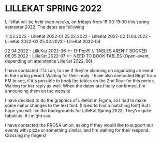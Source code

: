 # LILLEKAT SPRING 2022

LilleKat will be held even-weeks, on fridays from 16:00-19:00 this spring semester 2022.
The dates are following:

11.02.2022 - LilleKat 2022-01
25.02.2022 - LilleKat 2022-02
11.03.2022 - LilleKat 2022-03
25.03.2022 - LilleKat 2022-04

22.04.2022 - LilleKat 2022-06 <-- D-Pop!!! // TABLES AREN'T BOOKED
06.05.2022 - LilleKat 2022-07 <-- NEED TO BOOK TABLES (Open-event, depending on attendance LilleKat 2022-06)

I have contacted ITU Lan, to see if they're planning on organizing an event in the spring period. Waiting for their reply.
I have also contacted Birgit from FM to see, if it's possible to book the tables on the 2nd floor for this perios. Waiting for her reply as well.
When the dates are finally confirmed, I'm announcing them on the website.

I have decided to do the graphics of LilleKat in Figma, so I had to make some minor changes to the text font. (I tried to find a matching font)
But I hope you will like the backgrounds for LilleKat Spring 2022. They're quite fabulous, if I might say.

I have contacted the PROSA union, asking if they would like to support our events with pizza or something similar, and I'm waiting for their respond. Crossing my fingers!
